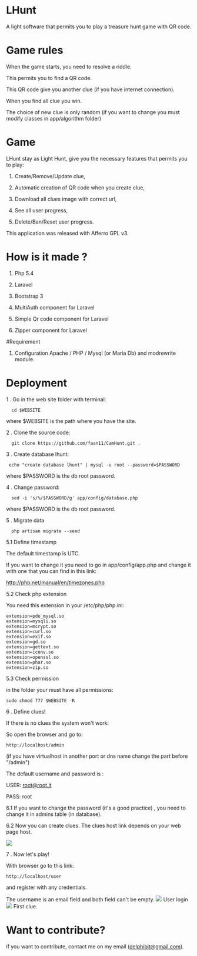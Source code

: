 # LHunt
A light software that permits you to play a treasure hunt game with QR code.


# Game rules

When the game starts, you need to resolve a riddle.

This permits you to find a QR code.

This QR code give you another clue (if you have internet connection).

When you find all clue you win.

The choice of new clue is only random (if you want to change you must modify classes in app/algorithm folder)

# Game

LHunt stay as Light Hunt, give you the necessary features that permits you to play:

1. Create/Remove/Update clue,

2. Automatic creation of QR code when you create clue,

3. Download all clues image with correct url,

4. See all user progress,

5. Delete/Ban/Reset user progress.

This application was released with Afferro GPL v3.

# How is it made ?

1. Php 5.4

2. Laravel

3. Bootstrap 3

4. MultiAuth component for Laravel

5. Simple Qr code component for Laravel 

6. Zipper  component for Laravel

#Requirement

1. Configuration Apache / PHP / Mysql (or Maria Db) and modrewrite module.

# Deployment

1 . Go in the web site folder with terminal:
```
  cd $WEBSITE 
```
where $WEBSITE is the path where you have the site.



2 . Clone the source code:
```
  git clone https://github.com/faan11/CamHunt.git .
```


3 . Create database lhunt:
```
 echo "create database lhunt" | mysql -u root --password=$PASSWORD 
```
where $PASSWORD is the db root password.


4 . Change password:
```
  sed -i 's/%/$PASSWORD/g' app/config/database.php 
```

where $PASSWORD is the db root password.


5 . Migrate data
```
  php artisan migrate --seed
```

5.1 Define timestamp

The default timestamp is UTC.

If you want to change it you need to go in app/config/app.php  and change it with one that you can find in this link:

http://php.net/manual/en/timezones.php

5.2 Check php extension

You need this extension in your /etc/php/php.ini:

```
extension=pdo_mysql.so
extension=mysqli.so
extension=mcrypt.so
extension=curl.so
extension=exif.so
extension=gd.so
extension=gettext.so
extension=iconv.so
extension=openssl.so
extension=phar.so
extension=zip.so

```
5.3 Check permission

in the folder your must have all permissions:

```
sudo chmod 777 $WEBSITE -R
```

6 . Define clues!

If there is no clues the system won't work:

So open the browser and go to:

```
http://localhost/admin
```

(if you have virtualhost in another port or dns name change the part before "/admin")

The default username and password is :

USER: root@root.it

PASS: root

6.1 If you want to change the password (it's a good practice) , you need to change it in admins table (in database).

6.2 Now you can create clues. The clues host link depends on your web page host.  

![](https://raw.githubusercontent.com/faan11/LHunt/master/images/adminclues.png)

7 . Now let's play!

With browser go to this link:
```
http://localhost/user
```
and register with any credentials.

The username is an email field and both field can't be empty.
![](https://raw.githubusercontent.com/faan11/LHunt/master/images/userloginreg.png)
User login
![](https://raw.githubusercontent.com/faan11/LHunt/master/images/screen.png)
First clue.

# Want to contribute?

if you want to contribute, contact me on my email (delphibit@gmail.com).


